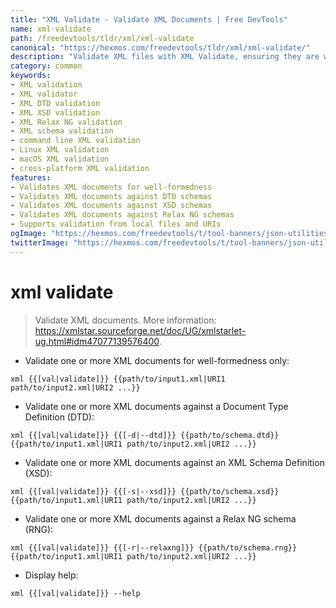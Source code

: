 ```yaml
---
title: "XML Validate - Validate XML Documents | Free DevTools"
name: xml-validate
path: /freedevtools/tldr/xml/xml-validate
canonical: "https://hexmos.com/freedevtools/tldr/xml/xml-validate/"
description: "Validate XML files with XML Validate, ensuring they are well-formed and adhere to specified schemas. Free online tool, no registration required."
category: common
keywords:
- XML validation
- XML validator
- XML DTD validation
- XML XSD validation
- XML Relax NG validation
- XML schema validation
- command line XML validation
- Linux XML validation
- macOS XML validation
- cross-platform XML validation
features:
- Validates XML documents for well-formedness
- Validates XML documents against DTD schemas
- Validates XML documents against XSD schemas
- Validates XML documents against Relax NG schemas
- Supports validation from local files and URIs
ogImage: "https://hexmos.com/freedevtools/t/tool-banners/json-utilities-banner.png"
twitterImage: "https://hexmos.com/freedevtools/t/tool-banners/json-utilities-banner.png"
---
```


# xml validate

> Validate XML documents.
> More information: <https://xmlstar.sourceforge.net/doc/UG/xmlstarlet-ug.html#idm47077139576400>.

- Validate one or more XML documents for well-formedness only:

`xml {{[val|validate]}} {{path/to/input1.xml|URI1 path/to/input2.xml|URI2 ...}}`

- Validate one or more XML documents against a Document Type Definition (DTD):

`xml {{[val|validate]}} {{[-d|--dtd]}} {{path/to/schema.dtd}} {{path/to/input1.xml|URI1 path/to/input2.xml|URI2 ...}}`

- Validate one or more XML documents against an XML Schema Definition (XSD):

`xml {{[val|validate]}} {{[-s|--xsd]}} {{path/to/schema.xsd}} {{path/to/input1.xml|URI1 path/to/input2.xml|URI2 ...}}`

- Validate one or more XML documents against a Relax NG schema (RNG):

`xml {{[val|validate]}} {{[-r|--relaxng]}} {{path/to/schema.rng}} {{path/to/input1.xml|URI1 path/to/input2.xml|URI2 ...}}`

- Display help:

`xml {{[val|validate]}} --help`
